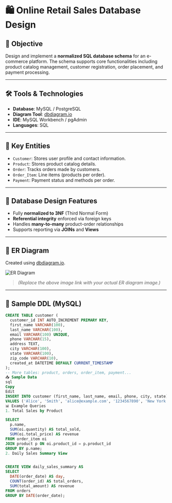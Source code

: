 # 🛍️ Online Retail Sales Database Design

## 📌 Objective

Design and implement a **normalized SQL database schema** for an e-commerce platform. The schema supports core functionalities including product catalog management, customer registration, order placement, and payment processing.

---

## 🛠️ Tools & Technologies

- **Database**: MySQL / PostgreSQL
- **Diagram Tool**: [dbdiagram.io](https://dbdiagram.io)
- **IDE**: MySQL Workbench / pgAdmin
- **Languages**: SQL

---

## 🧱 Key Entities

- `Customer`: Stores user profile and contact information.
- `Product`: Stores product catalog details.
- `Order`: Tracks orders made by customers.
- `Order_Item`: Line items (products per order).
- `Payment`: Payment status and methods per order.

---

## 🔧 Database Design Features

- Fully **normalized to 3NF** (Third Normal Form)
- **Referential integrity** enforced via foreign keys
- Handles **many-to-many** product-order relationships
- Supports reporting via **JOINs** and **Views**

---

## 📐 ER Diagram

Created using [dbdiagram.io](https://dbdiagram.io).

![ER Diagram](https://github.com/your-username/online-retail-db/blob/main/assets/er-diagram.png)

> *(Replace the above image link with your actual ER diagram image.)*

---


## 📜 Sample DDL (MySQL)

```sql
CREATE TABLE customer (
  customer_id INT AUTO_INCREMENT PRIMARY KEY,
  first_name VARCHAR(100),
  last_name VARCHAR(100),
  email VARCHAR(100) UNIQUE,
  phone VARCHAR(15),
  address TEXT,
  city VARCHAR(100),
  state VARCHAR(100),
  zip_code VARCHAR(10),
  created_at DATETIME DEFAULT CURRENT_TIMESTAMP
);
-- More tables: product, orders, order_item, payment...
📥 Sample Data
sql
Copy
Edit
INSERT INTO customer (first_name, last_name, email, phone, city, state)
VALUES ('Alice', 'Smith', 'alice@example.com', '1234567890', 'New York', 'NY');
📊 Example Queries
1. Total Sales by Product

SELECT 
  p.name,
  SUM(oi.quantity) AS total_sold,
  SUM(oi.total_price) AS revenue
FROM order_item oi
JOIN product p ON oi.product_id = p.product_id
GROUP BY p.name;
2. Daily Sales Summary View


CREATE VIEW daily_sales_summary AS
SELECT 
  DATE(order_date) AS day,
  COUNT(order_id) AS total_orders,
  SUM(total_amount) AS revenue
FROM orders
GROUP BY DATE(order_date);



